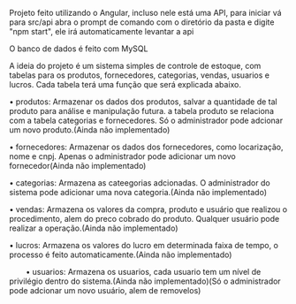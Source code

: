 Projeto feito utilizando o Angular, incluso nele está uma API, para iniciar vá para src/api
abra o prompt de comando com o diretório da pasta e digite "npm start", ele irá automaticamente levantar a api

O banco de dados é feito com MySQL

A ideia do projeto é um sistema simples de controle de estoque, com tabelas para os produtos, fornecedores, categorias, vendas, usuarios e lucros.
Cada tabela terá uma função que será explicada abaixo.</p>

  <p>• produtos: Armazenar os dados dos produtos, salvar a quantidade de tal produto para análise e manipulação futura. a tabela produto se relaciona com a tabela categorias e fornecedores. Só o administrador pode adcionar um novo produto.(Ainda não implementado)</p>
  
  <p>• fornecedores: Armazenar os dados dos fornecedores, como locarização, nome e cnpj. Apenas o administrador pode adicionar um novo fornecedor(Ainda não implementado)</p>
  
  <p>• categorias: Armazena as cateegorias adcionadas. O administrador do sistema pode adicionar uma nova categoria.(Ainda não implementado)</p>
  
  <p>• vendas: Armazena os valores da compra, produto e usuário que realizou o procedimento, alem do preco cobrado do produto. Qualquer usuário pode realizar a operação.(Ainda não implementado)</p>
  
  <p>• lucros: Armazena os valores do lucro em determinada faixa de tempo, o processo é feito automaticamente.(Ainda não implementado)</p>
  
  <p style="text-indent: 30px">• usuarios: Armazena os usuarios, cada usuario tem um nível de privilégio dentro do sistema.(Ainda não implementado)(Só o administrador pode adcionar um novo usuário, alem de removelos)</p>
  
